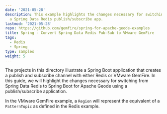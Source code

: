 ```yaml
---
date: '2021-05-28'
description: This example highlights the changes necessary for switching to SBDG for
  a Spring Data Redis publish/subscribe app.
lastmod: '2021-05-28'
repo: https://github.com/gemfire/spring-for-apache-geode-examples
title: Spring - Convert Spring Data Redis Pub-Sub to VMware GemFire
tags:
  - Redis
  - Spring
type: samples
weight: 5
---
```


The projects in this directory illustrate a Spring Boot application that creates a publish and subscribe channel with either Redis or VMware GemFire. In this guide, we will highlight the changes necessary for switching from Spring Data Redis to Spring Boot for Apache Geode using a publish/subscribe application.

In the VMware GemFire example, a `Region` will represent the equivalent of a `PatternTopic` as defined in the Redis example.